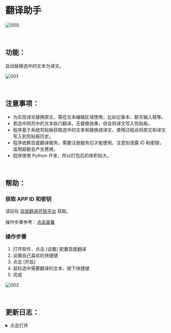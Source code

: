 # 翻译助手
![000](https://github.com/user-attachments/assets/48a75c96-656c-44be-af3f-3e28fef25564)

<br>

## 功能：

自动替换选中的文本为译文。

![001](https://github.com/user-attachments/assets/7de43fa4-aa07-4edf-8157-11e486de8f17)

<br>

## 注意事项：

- 为实现译文替换原文，需在文本编辑区域使用，比如记事本、聊天输入框等。
- 若选中网页中的文本执行翻译，无替换效果，但会将译文写入剪贴板。
- 程序基于系统剪贴板获取选中的文本和替换成译文，使用过程会将原文和译文写入到剪贴板历史。
- 程序依赖百度翻译服务，需要注册服务后才能使用。注意别泄露 ID 和密钥，滥用超额会产生费用。
- 程序使用 Python 开发，所以打包后的体积较大。
<br>

## 帮助：
### 获取 APP ID 和密钥
请前往 [百度翻译开放平台](https://fanyi-api.baidu.com/product/11) 获取。

操作步骤参考：[点击查看](https://bobtranslate.com/service/translate/baidu.html)

### 操作步骤
1. 打开软件，点击 [设置] 配置百度翻译
2. 设置自己喜欢的快捷键
3. 点击 [开启]
4. 鼠标选中需要翻译的文本，按下快捷键
5. 完成

![002](https://github.com/user-attachments/assets/8f8deb8c-2839-4355-a894-7bc12d41f070)

<br>

## 更新日志：
<details><summary>点击打开</summary>

**2024年12月31日&nbsp;&nbsp;&nbsp;&nbsp;v0.2.2**
- 使用更加现代化的 GUI 工具 wxPython 重构了界面

**2024年12月16日&nbsp;&nbsp;&nbsp;&nbsp;v0.1.0**
- 初代版本发布
- 使用 tkinter 构建

</details>
<br>
